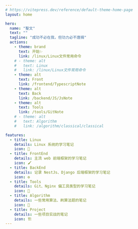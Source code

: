 ```yaml
---
# https://vitepress.dev/reference/default-theme-home-page
layout: home

hero:
  name: "聖文"
  text: ""
  tagline: "成功不必在我，但功力必不唐捐"
  actions:
    - theme: brand
      text: 开始✨
      link: /linux/Linux文件常用命令
    # - theme: alt
    #   text: Linux
    #   link: /linux/Linux文件常用命令
    - theme: alt
      text: Front
      link: /frontend/TypescriptNote
    - theme: alt
      text: Back
      link: /backend/JS/JsNote
    - theme: alt
      text: Tools
      link: /tools/GitNote
    # - theme: alt
    #   text: Algorithm
    #   link: /algorithm/classical/classical

features:
  - title: Linux
    details: Linux 系统的学习笔记
    icon: 🐧
  - title: FrontEnd
    details: 主流 web 前端框架的学习笔记
    icon: 🖌️
  - title: BackEnd
    details: 记录 NestJs、Django 后端框架的学习笔记
    icon: ⚙️
  - title: Tools
    details: Git、Nginx 偏工具类型的学习笔记
    icon: 🧰
  - title: Algorithm
    details: 一些常用算法、刷算法题的笔记
    icon: 🧠
  - title: Project
    details: 一些项目实战的笔记
    icon: 🏗 ️
---
```

